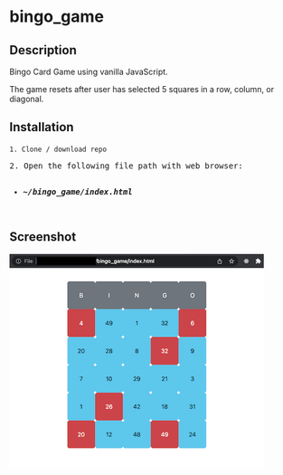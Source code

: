 # bingo_game
Description
---
Bingo Card Game using vanilla JavaScript. 

The game resets after user has selected 5 squares in a row, column, or diagonal.

Installation
---

```
1. Clone / download repo
```

<pre>
2. Open the following file path with web browser:
 <ul><li><b><i>~/bingo_game/index.html</i></b></li></ul>
</pre>


Screenshot
---

![alt text](screenshots/screenshot_ui.png "Screenshot of UI")
